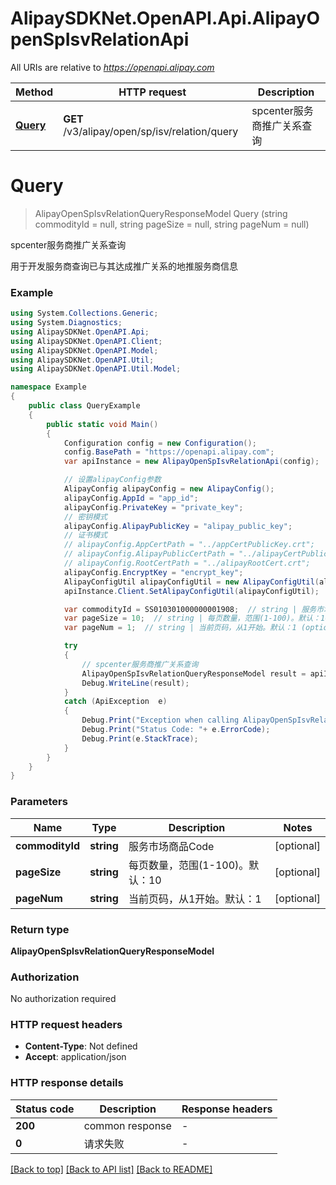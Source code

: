 # AlipaySDKNet.OpenAPI.Api.AlipayOpenSpIsvRelationApi

All URIs are relative to *https://openapi.alipay.com*

Method | HTTP request | Description
------------- | ------------- | -------------
[**Query**](AlipayOpenSpIsvRelationApi.md#query) | **GET** /v3/alipay/open/sp/isv/relation/query | spcenter服务商推广关系查询


<a name="query"></a>
# **Query**
> AlipayOpenSpIsvRelationQueryResponseModel Query (string commodityId = null, string pageSize = null, string pageNum = null)

spcenter服务商推广关系查询

用于开发服务商查询已与其达成推广关系的地推服务商信息

### Example
```csharp
using System.Collections.Generic;
using System.Diagnostics;
using AlipaySDKNet.OpenAPI.Api;
using AlipaySDKNet.OpenAPI.Client;
using AlipaySDKNet.OpenAPI.Model;
using AlipaySDKNet.OpenAPI.Util;
using AlipaySDKNet.OpenAPI.Util.Model;

namespace Example
{
    public class QueryExample
    {
        public static void Main()
        {
            Configuration config = new Configuration();
            config.BasePath = "https://openapi.alipay.com";
            var apiInstance = new AlipayOpenSpIsvRelationApi(config);

            // 设置alipayConfig参数
            AlipayConfig alipayConfig = new AlipayConfig();
            alipayConfig.AppId = "app_id";
            alipayConfig.PrivateKey = "private_key";
            // 密钥模式
            alipayConfig.AlipayPublicKey = "alipay_public_key";
            // 证书模式
            // alipayConfig.AppCertPath = "../appCertPublicKey.crt";
            // alipayConfig.AlipayPublicCertPath = "../alipayCertPublicKey_RSA2.crt";
            // alipayConfig.RootCertPath = "../alipayRootCert.crt";
            alipayConfig.EncryptKey = "encrypt_key";
            AlipayConfigUtil alipayConfigUtil = new AlipayConfigUtil(alipayConfig);
            apiInstance.Client.SetAlipayConfigUtil(alipayConfigUtil);

            var commodityId = SS010301000000001908;  // string | 服务市场商品Code (optional) 
            var pageSize = 10;  // string | 每页数量，范围(1-100)。默认：10 (optional) 
            var pageNum = 1;  // string | 当前页码，从1开始。默认：1 (optional) 

            try
            {
                // spcenter服务商推广关系查询
                AlipayOpenSpIsvRelationQueryResponseModel result = apiInstance.Query(commodityId, pageSize, pageNum);
                Debug.WriteLine(result);
            }
            catch (ApiException  e)
            {
                Debug.Print("Exception when calling AlipayOpenSpIsvRelationApi.Query: " + e.Message );
                Debug.Print("Status Code: "+ e.ErrorCode);
                Debug.Print(e.StackTrace);
            }
        }
    }
}
```

### Parameters

Name | Type | Description  | Notes
------------- | ------------- | ------------- | -------------
 **commodityId** | **string**| 服务市场商品Code | [optional] 
 **pageSize** | **string**| 每页数量，范围(1-100)。默认：10 | [optional] 
 **pageNum** | **string**| 当前页码，从1开始。默认：1 | [optional] 

### Return type

**AlipayOpenSpIsvRelationQueryResponseModel**

### Authorization

No authorization required

### HTTP request headers

 - **Content-Type**: Not defined
 - **Accept**: application/json


### HTTP response details
| Status code | Description | Response headers |
|-------------|-------------|------------------|
| **200** | common response |  -  |
| **0** | 请求失败 |  -  |

[[Back to top]](#) [[Back to API list]](../README.md#documentation-for-api-endpoints) [[Back to README]](../README.md)

